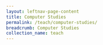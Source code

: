 ```yaml
---
layout: leftnav-page-content
title: Computer Studies
permalink: /teach/computer-studies/
breadcrumb: Computer Studies
collection_name: teach
---
```


